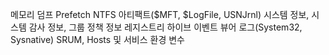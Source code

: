 메모리 덤프 
Prefetch 
NTFS 아티팩트($MFT, $LogFile, USNJrnl)
시스템 정보, 시스템 감사 정보, 그룹 정책 정보
레지스트리 하이브
이벤트 뷰어 로그(System32, Sysnative)
SRUM, Hosts 및 서비스
환경 변수

